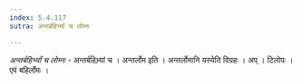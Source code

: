 ```yaml
---
index: 5.4.117
sutra: अन्तर्बहिर्भ्यां च लोम्नः

---
```

_अन्तर्बहिर्भ्यां च लोम्नः_ - अन्तर्बहिभ्र्यां च । अन्तर्लोम इति । अन्तर्लोमानि यस्येति विग्रहः । अप् । टिलोपः । एवं बहिर्लोमः । 